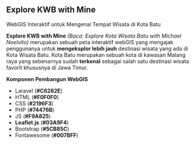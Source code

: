 ## Explore KWB with Mine 
WebGIS Interaktif untuk Mengenal Tempat Wisata di Kota Batu

**Explore KWB with Mine** *(Baca: Explore Kota Wisata Batu with Michael Noelvito)* merupakan sebuah peta interaktif webGIS yang mengajak penggunanya untuk **mengeksplor lebih jauh** destinasi wisata yang ada di Kota Wisata Batu. Kota Batu merupakan sebuah kota di kawasan Malang raya yang sebenarnya sudah **terkenal** sebagai salah satu destinasi wisata favorit khususnya di Jawa Timur.

**Komponen Pembangun WebGIS**

* Laravel (**#C6282E**)
* HTML (**#F0F0F0**)
* CSS (**#2196F3**)
* PHP (**#74476B**)
* JS (**#F9A825**)
* **Leaflet.js** (**#03A9F4**)
* Bootstrap (**#5CB85C**)
* Fontawesome (**#007BFF**)

